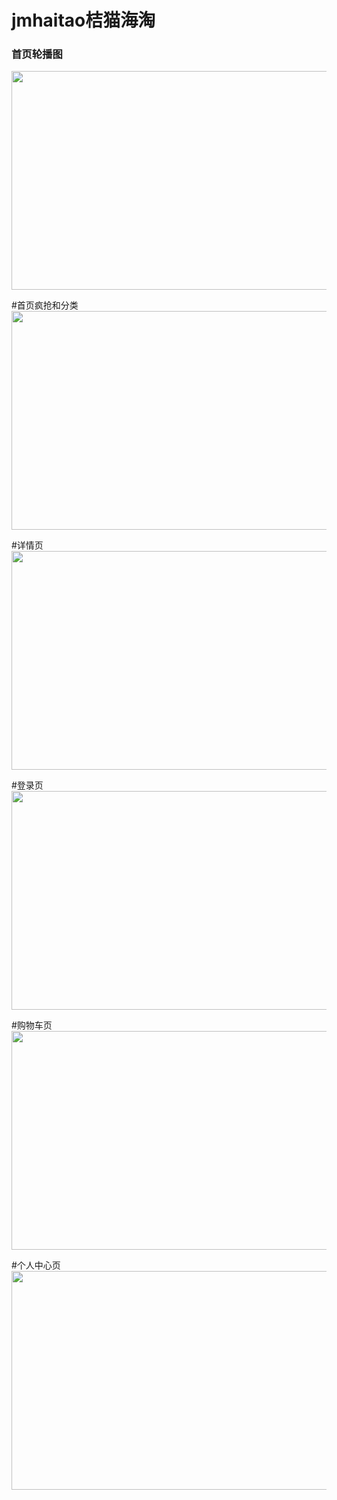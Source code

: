 # jmhaitao桔猫海淘

<h3>首页轮播图</h3>
<img src="https://img-blog.csdnimg.cn/20200617092043448.jpg?x-oss-process=image/watermark,type_ZmFuZ3poZW5naGVpdGk,shadow_10,text_aHR0cHM6Ly9ibG9nLmNzZG4ubmV0L3FxXzQ2NTE1NTI0,size_16,color_FFFFFF,t_70#pic_center" width="600px" height="350px">

#首页疯抢和分类
<img src="https://img-blog.csdnimg.cn/20200617092102623.jpg?x-oss-process=image/watermark,type_ZmFuZ3poZW5naGVpdGk,shadow_10,text_aHR0cHM6Ly9ibG9nLmNzZG4ubmV0L3FxXzQ2NTE1NTI0,size_16,color_FFFFFF,t_70#pic_center" width="600px" height="350px">

#详情页
<img src="https://img-blog.csdnimg.cn/2020061709211878.jpg?x-oss-process=image/watermark,type_ZmFuZ3poZW5naGVpdGk,shadow_10,text_aHR0cHM6Ly9ibG9nLmNzZG4ubmV0L3FxXzQ2NTE1NTI0,size_16,color_FFFFFF,t_70#pic_center"  width="600px" height="350px">

#登录页
<img src="https://img-blog.csdnimg.cn/20200617092138201.jpg?x-oss-process=image/watermark,type_ZmFuZ3poZW5naGVpdGk,shadow_10,text_aHR0cHM6Ly9ibG9nLmNzZG4ubmV0L3FxXzQ2NTE1NTI0,size_16,color_FFFFFF,t_70#pic_center"  width="600px" height="350px">

#购物车页
<img src="https://img-blog.csdnimg.cn/20200617092152582.jpg?x-oss-process=image/watermark,type_ZmFuZ3poZW5naGVpdGk,shadow_10,text_aHR0cHM6Ly9ibG9nLmNzZG4ubmV0L3FxXzQ2NTE1NTI0,size_16,color_FFFFFF,t_70#pic_center"  width="600px" height="350px">

#个人中心页
<img src="https://img-blog.csdnimg.cn/20200617092203411.jpg?x-oss-process=image/watermark,type_ZmFuZ3poZW5naGVpdGk,shadow_10,text_aHR0cHM6Ly9ibG9nLmNzZG4ubmV0L3FxXzQ2NTE1NTI0,size_16,color_FFFFFF,t_70#pic_center"  width="600px" height="350px">

